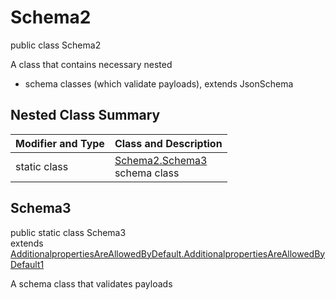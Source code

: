# Schema2
public class Schema2

A class that contains necessary nested
- schema classes (which validate payloads), extends JsonSchema

## Nested Class Summary
| Modifier and Type | Class and Description |
| ----------------- | ---------------------- |
| static class | [Schema2.Schema3](#schema3)<br> schema class |

## Schema3
public static class Schema3<br>
extends [AdditionalpropertiesAreAllowedByDefault.AdditionalpropertiesAreAllowedByDefault1](../../../../../../../../components/schemas/AdditionalpropertiesAreAllowedByDefault.md#additionalpropertiesareallowedbydefault1)

A schema class that validates payloads
